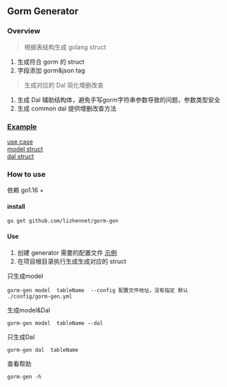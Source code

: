 ## Gorm Generator

### Overview
> 根据表结构生成 golang struct 
1. 生成符合 gorm 的 struct
2. 字段添加 gorm&json tag
> 生成对应的 Dal 简化增删改查
1. 生成 Dal 辅助结构体，避免手写gorm字符串参数导致的问题，参数类型安全
2. 生成 common dal  提供增删改查方法

### [Example](./example)
[use case](./example/mian.go)   
[model struct](./example/internal/model/project_model.go)  
[dal struct](./example/internal/dal/project_model_common_dal.go)  

### How to use
依赖 go1.16 +

#### install 
```
go get github.com/lizhennet/gorm-gen
```

#### Use
1. 创建 generator 需要的配置文件 [示例](./example/config/gorm-gen.yml)
2. 在项目根目录执行生成生成对应的 struct   

只生成model
```
gorm-gen model  tableName  --config 配置文件地址，没有指定 默认 ./config/gorm-gen.yml
```
生成model&Dal
```
gorm-gen model  tableName --dal 
```
只生成Dal  
```
gorm-gen dal  tableName  
```
查看帮助
```
gorm-gen -h 
```